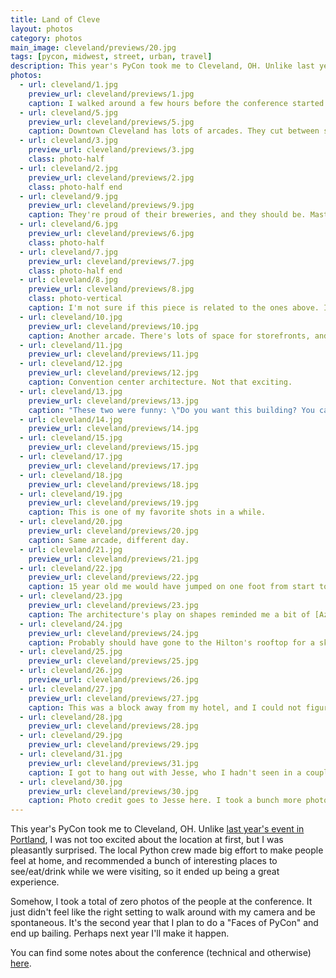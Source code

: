 ```yaml
---
title: Land of Cleve
layout: photos
category: photos
main_image: cleveland/previews/20.jpg
tags: [pycon, midwest, street, urban, travel]
description: This year's PyCon took me to Cleveland, OH. Unlike last year's event in Portland, I was not too excited about the location at first, but I was pleasantly surprised.
photos:
  - url: cleveland/1.jpg
    preview_url: cleveland/previews/1.jpg
    caption: I walked around a few hours before the conference started. The Fed had a free tour to learn about the history of money, but it didn't really say much new. The building itself was beautiful, but probably not worth the time.
  - url: cleveland/5.jpg
    preview_url: cleveland/previews/5.jpg
    caption: Downtown Cleveland has lots of arcades. They cut between streets and open up as corridors of stores and restaurants. Like the rest of the city, they remain for the most part empty, but make for good shots.
  - url: cleveland/3.jpg
    preview_url: cleveland/previews/3.jpg
    class: photo-half
  - url: cleveland/2.jpg
    preview_url: cleveland/previews/2.jpg
    class: photo-half end
  - url: cleveland/9.jpg
    preview_url: cleveland/previews/9.jpg
    caption: They're proud of their breweries, and they should be. Masthead had an especially good hazy IPA.
  - url: cleveland/6.jpg
    preview_url: cleveland/previews/6.jpg
    class: photo-half
  - url: cleveland/7.jpg
    preview_url: cleveland/previews/7.jpg
    class: photo-half end
  - url: cleveland/8.jpg
    preview_url: cleveland/previews/8.jpg
    class: photo-vertical
    caption: I'm not sure if this piece is related to the ones above. I sure hope so.
  - url: cleveland/10.jpg
    preview_url: cleveland/previews/10.jpg
    caption: Another arcade. There's lots of space for storefronts, and several floors to fill, but they're just shuttered.
  - url: cleveland/11.jpg
    preview_url: cleveland/previews/11.jpg
  - url: cleveland/12.jpg
    preview_url: cleveland/previews/12.jpg
    caption: Convention center architecture. Not that exciting.
  - url: cleveland/13.jpg
    preview_url: cleveland/previews/13.jpg
    caption: "These two were funny: \"Do you want this building? You can buy it cheap!\""
  - url: cleveland/14.jpg
    preview_url: cleveland/previews/14.jpg
  - url: cleveland/15.jpg
    preview_url: cleveland/previews/15.jpg
  - url: cleveland/17.jpg
    preview_url: cleveland/previews/17.jpg
  - url: cleveland/18.jpg
    preview_url: cleveland/previews/18.jpg
  - url: cleveland/19.jpg
    preview_url: cleveland/previews/19.jpg
    caption: This is one of my favorite shots in a while.
  - url: cleveland/20.jpg
    preview_url: cleveland/previews/20.jpg
    caption: Same arcade, different day.
  - url: cleveland/21.jpg
    preview_url: cleveland/previews/21.jpg
  - url: cleveland/22.jpg
    preview_url: cleveland/previews/22.jpg
    caption: 15 year old me would have jumped on one foot from start to end here. The amount of paraphernalia in this building is just crazy - from costumes, to instruments, and even original notepads with lyrics. I almost missed the exhibit in the basement, which was a history of how rock developed from early 20th century jazz and blues into the various genres it encompasses today. This was a fun way to spend a couple of hours before the beginning of the conference. My polarizer messed up the glass on the bottom right, but what can you do...
  - url: cleveland/23.jpg
    preview_url: cleveland/previews/23.jpg
    caption: The architecture's play on shapes reminded me a bit of [Azrieli Center](https://en.wikipedia.org/wiki/Azrieli_Center).
  - url: cleveland/24.jpg
    preview_url: cleveland/previews/24.jpg
    caption: Probably should have gone to the Hilton's rooftop for a skyline shot instead.
  - url: cleveland/25.jpg
    preview_url: cleveland/previews/25.jpg
  - url: cleveland/26.jpg
    preview_url: cleveland/previews/26.jpg
  - url: cleveland/27.jpg
    preview_url: cleveland/previews/27.jpg
    caption: This was a block away from my hotel, and I could not figure out what it was supposed to be. It's next to the "Cleveland High School For Digital Arts" though, so I guess it's.... not digital art? Definitely not one of [these](https://en.wikipedia.org/wiki/Stone_spheres_of_Costa_Rica).
  - url: cleveland/28.jpg
    preview_url: cleveland/previews/28.jpg
  - url: cleveland/29.jpg
    preview_url: cleveland/previews/29.jpg
  - url: cleveland/31.jpg
    preview_url: cleveland/previews/31.jpg
    caption: I got to hang out with Jesse, who I hadn't seen in a couple of years, and also meet Melissa. We caught up, and had a fun night remembering stupid stories from our college days.
  - url: cleveland/30.jpg
    preview_url: cleveland/previews/30.jpg
    caption: Photo credit goes to Jesse here. I took a bunch more photos of these guys, but sadly they were all blurry.
---
```


This year's PyCon took me to Cleveland, OH. Unlike [last year's event in Portland](/photos/2017/05/22/pdx), I was not too excited about the location at first, but I was pleasantly surprised. The local Python crew made big effort to make people feel at home, and recommended a bunch of interesting places to see/eat/drink while we were visiting, so it ended up being a great experience.

Somehow, I took a total of zero photos of the people at the conference. It just didn't feel like the right setting to walk around with my camera and be spontaneous. It's the second year that I plan to do a "Faces of PyCon" and end up bailing. Perhaps next year I'll make it happen.

You can find some notes about the conference (technical and otherwise) <a href="/articles/2018/06/01/pycon/">here</a>.